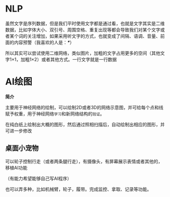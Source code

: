 #  NLP



虽然文字是序列数据，但是我们平时使用文字都是通过看，也就是文字其实是二维数据，比如字体大小、双引号、周围空格、重复出现等都会导致我们对某个文字或者某个词的关注增加，如果采用听文字的方式，也就变成了间隔、语调、音量、前面的内容预警（我喜欢的人是：***\****）

所以其实可以尝试使用二维网络，类似图片，加粗的文字占用更多的空间（其他文字1×1，加粗1×2）或者其他方式。一行文字就是一行数据















# AI绘图

**简介**



主要用于神经网络的绘制，可以绘制2D或者3D的网络示意图，并可给每个点和线赋予权重，用于神经网络`学习`和新网络结构的`验证`。



在纯白纸上绘制出大概的图形，然后通过照相扫描后，自动绘制出相应的图形，并可进一步修改











## 桌面小宠物

可以轮子控制行走（或者两条腿行走），有摄像头，有屏幕展示表情或者其他的，移植AI功能

（有能力希望能够自己写AI程序）

也可以弄多种，比如机械臂，轮子，履带。完成监控、拿取、记录等功能。